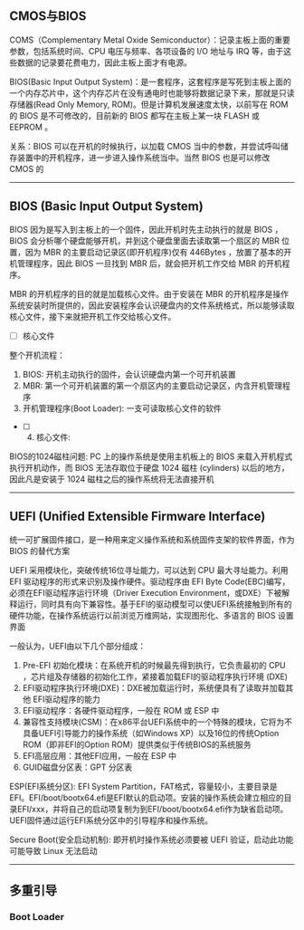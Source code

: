 ## CMOS与BIOS

COMS（Complementary Metal Oxide Semiconductor）：记录主板上面的重要参数，包括系统时间、CPU 电压与频率、各项设备的 I/O 地址与 IRQ 等，由于这些数据的记录要花费电力，因此主板上面才有电源。

BIOS(Basic Input Output System)：是一套程序，这套程序是写死到主板上面的一个内存芯片中，这个内存芯片在没有通电时也能够将数据记录下来，那就是只读存储器(Read Only Memory, ROM)。但是计算机发展速度太快，以前写在 ROM 的 BIOS 是不可修改的，目前新的 BIOS 都写在主板上某一块 FLASH 或 EEPROM 。

关系：BIOS 可以在开机的时候执行，以加载 CMOS 当中的参数，并尝试呼叫储存装置中的开机程序，进一步进入操作系统当中。当然 BIOS 也是可以修改 CMOS 的

---
## BIOS (Basic Input Output System)
 BIOS 因为是写入到主板上的一个固件，因此开机时先主动执行的就是 BIOS ， BIOS 会分析哪个硬盘能够开机，并到这个硬盘里面去读取第一个扇区的 MBR 位置，因为 MBR 的主要启动记录区(即开机程序)仅有 446Bytes ，放置了基本的开机管理程序，因此 BIOS 一旦找到 MBR 后，就会把开机工作交给 MBR 的开机程序。

 MBR 的开机程序的目的就是加载核心文件。由于安装在 MBR 的开机程序是操作系统安装时所提供的，因此安装程序会认识硬盘内的文件系统格式，所以能够读取核心文件，接下来就把开机工作交给核心文件。

- [ ] 核心文件

整个开机流程：
1. BIOS: 开机主动执行的固件，会认识硬盘内第一个可开机装置
2. MBR: 第一个可开机装置的第一个扇区内的主要启动记录区，内含开机管理程序
3. 开机管理程序(Boot Loader): 一支可读取核心文件的软件
- [ ] 4. 核心文件: 


BIOS的1024磁柱问题:
PC 上的操作系统是使用主机板上的 BIOS 来载入开机程式执行开机动作，而 BIOS 无法存取位于硬盘 1024 磁柱 (cylinders) 以后的地方， 因此凡是安装于 1024 磁柱之后的操作系统将无法直接开机

---
## UEFI (Unified Extensible Firmware Interface)
统一可扩展固件接口，是一种用来定义操作系统和系统固件支架的软件界面，作为 BIOS 的替代方案

UEFI 采用模块化，突破传统16位寻址能力，可以达到 CPU 最大寻址能力。利用 EFI 驱动程序的形式来识别及操作硬件。驱动程序由 EFI Byte Code(EBC)编写，必须在EFI驱动程序运行环境（Driver Execution Environment，或DXE）下被解释运行，同时具有向下兼容性。基于EFI的驱动模型可以使UEFI系统接触到所有的硬件功能，在操作系统运行以前浏览万维网站，实现图形化、多语言的 BIOS 设置界面

一般认为，UEFI由以下几个部分组成：
1. Pre-EFI 初始化模块：在系统开机的时候最先得到执行，它负责最初的 CPU ，芯片组及存储器的初始化工作，紧接着加载EFI的驱动程序执行环境 (DXE)
2. EFI驱动程序执行环境(DXE)：DXE被加载运行时，系统便具有了读取并加载其他 EFI驱动程序的能力
3. EFI驱动程序：各硬件驱动程序，一般在 ROM 或 ESP 中
4. 兼容性支持模块(CSM)：在x86平台UEFI系统中的一个特殊的模块，它将为不具备UEFI引导能力的操作系统（如Windows XP）以及16位的传统Option ROM（即非EFI的Option ROM）提供类似于传统BIOS的系统服务
5. EFI高层应用：其他EFI应用，一般在 ESP 中
6. GUID磁盘分区表：GPT 分区表

ESP(EFI系统分区): EFI System Partition，FAT格式，容量较小，主要目录是EFI。EFI/boot/bootx64.efi是EFI默认的启动项。安装的操作系统会建立相应的目录EFI/xxx，并将自己的启动项复制为到EFI/boot/bootx64.efi作为缺省启动项。
UEFI固件通过运行EFI系统分区中的引导程序和操作系统。

Secure Boot(安全启动机制):
即开机时操作系统必须要被 UEFI 验证，启动此功能可能导致 Linux 无法启动

---
## 多重引导

### Boot Loader









